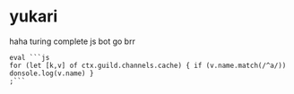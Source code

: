 # yukari

haha turing complete js bot go brr

````
eval ```js
for (let [k,v] of ctx.guild.channels.cache) { if (v.name.match(/^a/)) donsole.log(v.name) }
;```
````
